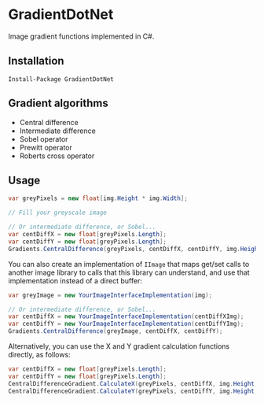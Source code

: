 # GradientDotNet
Image gradient functions implemented in C#.

## Installation
`Install-Package GradientDotNet`

## Gradient algorithms
- Central difference
- Intermediate difference
- Sobel operator
- Prewitt operator
- Roberts cross operator

## Usage
```csharp
var greyPixels = new float[img.Height * img.Width];

// Fill your greyscale image

// Or intermediate difference, or Sobel...
var centDiffX = new float[greyPixels.Length];
var centDiffY = new float[greyPixels.Length];
Gradients.CentralDifference(greyPixels, centDiffX, centDiffY, img.Height, img.Width);
```

You can also create an implementation of `IImage` that maps get/set calls to another image
library to calls that this library can understand, and use that implementation instead of
a direct buffer:
```csharp
var greyImage = new YourImageInterfaceImplementation(img);

// Or intermediate difference, or Sobel...
var centDiffX = new YourImageInterfaceImplementation(centDiffXImg);
var centDiffY = new YourImageInterfaceImplementation(centDiffYImg);
Gradients.CentralDifference(greyImage, centDiffX, centDiffY);
```

Alternatively, you can use the X and Y gradient calculation functions directly, as follows:
```csharp
var centDiffX = new float[greyPixels.Length];
var centDiffY = new float[greyPixels.Length];
CentralDifferenceGradient.CalculateX(greyPixels, centDiffX, img.Height, img.Width);
CentralDifferenceGradient.CalculateY(greyPixels, centDiffY, img.Height, img.Width);
```
